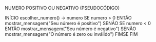 NUMERO POSITIVO OU NEGATIVO (PSEUDOCÓDIGO)

INÍCIO
    escolher_numero() → numero
    SE numero > 0 ENTÃO
        mostrar_mensagem("Seu número é positivo")
    SENÃO SE numero < 0 ENTÃO
        mostrar_mensagem("Seu número é negativo")
    SENÃO
        mostrar_mensagem("O número é zero ou inválido")
    FIMSE
FIM